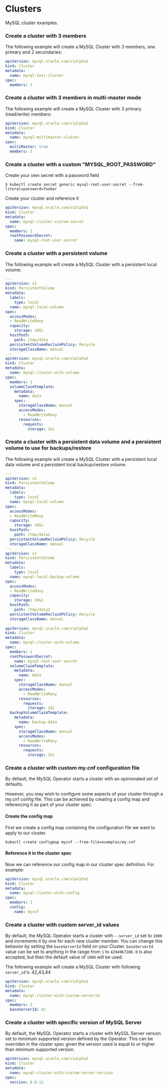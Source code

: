 # Clusters

MySQL cluster examples.

### Create a cluster with 3 members

The following example will create a MySQL Cluster with 3 members, one primary and 2 secondaries:

```yaml
apiVersion: mysql.oracle.com/v1alpha1
kind: Cluster
metadata:
  name: mysql-test-cluster
spec:
  members: 3
```

### Create a cluster with 3 members in multi-master mode

The following example will create a MySQL Cluster with 3 primary (read/write) members:

```yaml
apiVersion: mysql.oracle.com/v1alpha1
kind: Cluster
metadata:
  name: mysql-multimaster-cluster
spec:
  multiMaster: true
  members: 3
```

### Create a cluster with a custom "MYSQL_ROOT_PASSWORD"

Create your own secret with a password field

```
$ kubectl create secret generic mysql-root-user-secret --from-literal=password=foobar
```

Create your cluster and reference it

```yaml
apiVersion: mysql.oracle.com/v1alpha1
kind: Cluster
metadata:
  name: mysql-cluster-custom-secret
spec:
  members: 1
  rootPasswordSecret:
    name: mysql-root-user-secret
```

### Create a cluster with a persistent volume

The following example will create a MySQL Cluster with a persistent local volume.

```yaml
---
apiVersion: v1
kind: PersistentVolume
metadata:
  labels:
    type: local
  name: mysql-local-volume
spec:
  accessModes:
  - ReadWriteMany
  capacity:
    storage: 10Gi
  hostPath:
    path: /tmp/data
  persistentVolumeReclaimPolicy: Recycle
  storageClassName: manual
---
apiVersion: mysql.oracle.com/v1alpha1
kind: Cluster
metadata:
  name: mysql-cluster-with-volume
spec:
  members: 1
  volumeClaimTemplate:
    metadata:
      name: data
    spec:
      storageClassName: manual
      accessModes:
        - ReadWriteMany
      resources:
        requests:
          storage: 1Gi
```

### Create a cluster with a persistent data volume and a persistent volume to use for backups/restore

The following example will create a MySQL Cluster with a persistent local data volume
and a persistent local backup/restore volume.

```yaml
---
apiVersion: v1
kind: PersistentVolume
metadata:
  labels:
    type: local
  name: mysql-local-volume
spec:
  accessModes:
  - ReadWriteMany
  capacity:
    storage: 10Gi
  hostPath:
    path: /tmp/data1
  persistentVolumeReclaimPolicy: Recycle
  storageClassName: manual
---
apiVersion: v1
kind: PersistentVolume
metadata:
  labels:
    type: local
  name: mysql-local-backup-volume
spec:
  accessModes:
  - ReadWriteMany
  capacity:
    storage: 10Gi
  hostPath:
    path: /tmp/data2
  persistentVolumeReclaimPolicy: Recycle
  storageClassName: manual
---
apiVersion: mysql.oracle.com/v1alpha1
kind: Cluster
metadata:
  name: mysql-cluster-with-volume
spec:
  members: 1
  rootPasswordSecret:
    name: mysql-root-user-secret
  volumeClaimTemplate:
    metadata:
      name: data
    spec:
      storageClassName: manual
      accessModes:
        - ReadWriteMany
      resources:
        requests:
          storage: 1Gi
  backupVolumeClaimTemplate:
    metadata:
      name: backup-data
    spec:
      storageClassName: manual
      accessModes:
        - ReadWriteMany
      resources:
        requests:
          storage: 1Gi
```

### Create a cluster with custom my.cnf configuration file

By default, the MySQL Operator starts a cluster with an opinionated set of defaults.

However, you may wish to configure some aspects of your cluster through a my.cnf config file.
This can be achieved by creating a config map and referencing it as part of your cluster spec.

#### Create the config map

First we create a config map containing the configuration file we want to apply to our cluster.

```
kubectl create configmap mycnf --from-file=examples/my.cnf
```

#### Reference it in the cluster spec

Now we can reference our config map in our cluster spec definition. For example:

```yaml
apiVersion: mysql.oracle.com/v1alpha1
kind: Cluster
metadata:
  name: mysql-cluster-with-config
spec:
  members: 3
  config:
    name: mycnf
```

### Create a cluster with custom server_id values

By default, the MySQL Operator starts a cluster with `--server_id` set to `1000` and increments it by one for each new cluster member. You can change this behavior by setting the `baseServerId` field on your Cluster. `baseServerId` value can be set to anything in the range from `1` to `4294967286`. `0` is also accepted, but then the default value of `1000` will be used.

The following example will create a MySQL Cluster with following `server_id`'s: 42,43,44
```yaml
apiVersion: mysql.oracle.com/v1alpha1
kind: Cluster
metadata:
  name: mysql-cluster-with-custom-serverid
spec:
  members: 3
  baseServerId: 42
```

### Create a cluster with specific version of MySQL Server

By default, the MySQL Operator starts a cluster with MySQL Server version set to minimum supported version defined by the Operator. This can be overriden in the cluster spec given the version used is equal to or higher than minimum supported version.

```yaml
apiVersion: mysql.oracle.com/v1alpha1
kind: Cluster
metadata:
  name: mysql-cluster-with-custom-server-version
spec:
  version: 8.0.12
```
